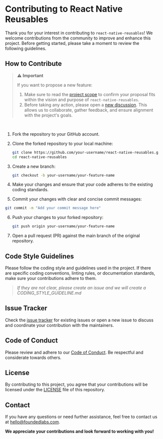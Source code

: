 # Contributing to React Native Reusables

Thank you for your interest in contributing to `react-native-reusables`! We welcome contributions from the community to improve and enhance this project. Before getting started, please take a moment to review the following guidelines.

## How to Contribute

> ⚠️ **Important**
>
> If you want to propose a new feature:
>
> 1.  Make sure to read the [project scope](https://github.com/founded-labs/react-native-reusables/discussions/229) to confirm your proposal fits within the vision and purpose of `react-native-reusables`.
> 2.  Before taking any action, please open a [new discussion](https://github.com/founded-labs/react-native-reusables/discussions). This allows us to collaborate, gather feedback, and ensure alignment with the project's goals.

<br />

1. Fork the repository to your GitHub account.
2. Clone the forked repository to your local machine:
   ```bash
   git clone https://github.com/your-username/react-native-reusables.git
   cd react-native-reusables
   ```
3. Create a new branch:

   ```bash
   git checkout -b your-username/your-feature-name
   ```

4. Make your changes and ensure that your code adheres to the existing coding standards.
5. Commit your changes with clear and concise commit messages:

```bash
git commit -m "Add your commit message here"
```

6. Push your changes to your forked repository:

   ```bash
   git push origin your-username/your-feature-name
   ```

7. Open a pull request (PR) against the main branch of the original repository.

## Code Style Guidelines

Please follow the coding style and guidelines used in the project. If there are specific coding conventions, linting rules, or documentation standards, make sure your contributions adhere to them.

> _If they are not clear, please create an issue and we will create a CODING_STYLE_GUIDELINE.md_

## Issue Tracker

Check the [issue tracker](https://github.com/founded-labs/react-native-reusables/issues) for existing issues or open a new issue to discuss and coordinate your contribution with the maintainers.

## Code of Conduct

Please review and adhere to our [Code of Conduct](https://github.com/founded-labs/react-native-reusables/blob/main/CODE_OF_CONDUCT.md). Be respectful and considerate towards others.

## License

By contributing to this project, you agree that your contributions will be licensed under the [LICENSE](https://github.com/founded-labs/react-native-reusables/blob/main/LICENSE) file of this repository.

## Contact

If you have any questions or need further assistance, feel free to contact us at hello@foundedlabs.com.

**We appreciate your contributions and look forward to working with you!**

